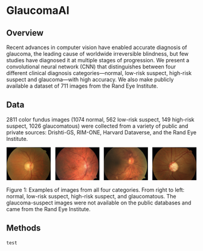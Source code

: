 # GlaucomaAI

## Overview
Recent advances in computer vision have enabled accurate diagnosis of glaucoma, the leading cause of worldwide irreversible blindness, but few studies have diagnosed it at multiple stages of progression. We present a convolutional neural network (CNN) that distinguishes between four different clinical diagnosis categories—normal, low-risk suspect, high-risk suspect and glaucoma—with high accuracy. We also make publicly available a dataset of 711 images from the Rand Eye Institute.

## Data
2811 color fundus images (1074 normal, 562 low-risk suspect, 149 high-risk suspect, 1026 glaucomatous) were collected from a variety of public and private sources: Drishti-GS, RIM-ONE, Harvard Dataverse, and the Rand Eye Institute.

![](ExampleImages.tiff)

Figure 1: Examples of images from all four categories. From right to left: normal, low-risk suspect, high-risk suspect, and glaucomatous. The glaucoma-suspect images were not available on the public databases and came from the Rand Eye Institute.

## Methods 
```
test
```
